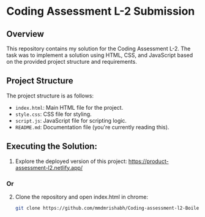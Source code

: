 # Coding Assessment L-2 Submission

## Overview

This repository contains my solution for the Coding Assessment L-2. The task was to implement a solution using HTML, CSS, and JavaScript based on the provided project structure and requirements.

## Project Structure

The project structure is as follows:

- `index.html`: Main HTML file for the project.
- `style.css`: CSS file for styling.
- `script.js`: JavaScript file for scripting logic.
- `README.md`: Documentation file (you're currently reading this).

## Executing the Solution:

1. Explore the deployed version of this project: https://product-assessment-l2.netlify.app/

### Or

2. Clone the repository and open index.html in chrome:

   ```bash
   git clone https://github.com/mmdmrishabh/Coding-assessment-l2-Boilerplate-code.git](https://github.com/neeraj8494/Product-Assessment-L2.git
   ```
